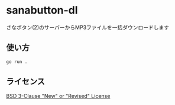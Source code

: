 # sanabutton-dl

さなボタン(2)のサーバーからMP3ファイルを一括ダウンロードします

## 使い方

```bash
go run .
```

## ライセンス

[BSD 3-Clause "New" or "Revised" License](LICENSE)

